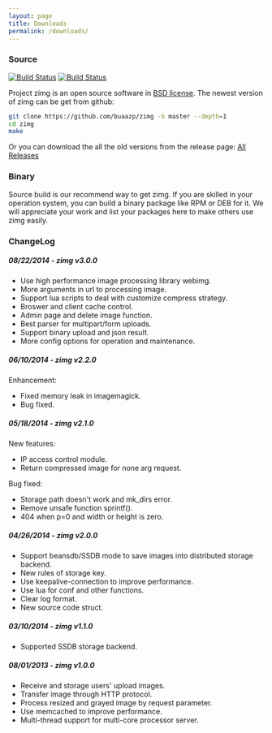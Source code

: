 ```yaml
---
layout: page
title: Downloads
permalink: /downloads/
---
```


### Source

[![Build Status](https://travis-ci.org/buaazp/zimg.svg?branch=master)](https://travis-ci.org/buaazp/zimg)
[![Build Status](https://drone.io/github.com/buaazp/zimg/status.png)](https://drone.io/github.com/buaazp/zimg/latest)  

Project zimg is an open source software in [BSD license](/documents/license/). The newest version of zimg can be get from github:

```bash
git clone https://github.com/buaazp/zimg -b master --depth=1
cd zimg   
make  
```

Or you can download the all the old versions from the release page: [All Releases](https://github.com/buaazp/zimg/releases)

### Binary

Source build is our recommend way to get zimg. If you are skilled in your operation system, you can build a binary package like RPM or DEB for it. We will appreciate your work and list your packages here to make others use zimg easily.

### ChangeLog

##### 08/22/2014 - zimg v3.0.0

- Use high performance image processing library webimg.
- More arguments in url to processing image.
- Support lua scripts to deal with customize compress strategy.
- Broswer and client cache control.  
- Admin page and delete image function.  
- Best parser for multipart/form uploads.  
- Support binary upload and json result.  
- More config options for operation and maintenance.  

##### 06/10/2014 - zimg v2.2.0

Enhancement:

- Fixed memory leak in imagemagick.
- Bug fixed.

##### 05/18/2014 - zimg v2.1.0

New features:

- IP access control module.
- Return compressed image for none arg request.

Bug fixed:

- Storage path doesn't work and mk_dirs error.
- Remove unsafe function sprintf().
- 404 when p=0 and width or height is zero.

##### 04/26/2014 - zimg v2.0.0

- Support beansdb/SSDB mode to save images into distributed storage backend.
- New rules of storage key.
- Use keepalive-connection to improve performance.
- Use lua for conf and other functions.
- Clear log format.
- New source code struct.

##### 03/10/2014 - zimg v1.1.0

- Supported SSDB storage backend.

##### 08/01/2013 - zimg v1.0.0

- Receive and storage users' upload images.
- Transfer image through HTTP protocol.
- Process resized and grayed image by request parameter.
- Use memcached to improve performance.
- Multi-thread support for multi-core processor server.